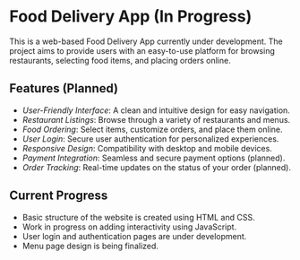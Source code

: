 # Food Delivery App (In Progress)

This is a web-based Food Delivery App currently under development. The project aims to provide users with an easy-to-use platform for browsing restaurants, selecting food items, and placing orders online.

## Features (Planned)
- *User-Friendly Interface*: A clean and intuitive design for easy navigation.
- *Restaurant Listings*: Browse through a variety of restaurants and menus.
- *Food Ordering*: Select items, customize orders, and place them online.
- *User Login*: Secure user authentication for personalized experiences.
- *Responsive Design*: Compatibility with desktop and mobile devices.
- *Payment Integration*: Seamless and secure payment options (planned).
- *Order Tracking*: Real-time updates on the status of your order (planned).

## Current Progress
- Basic structure of the website is created using HTML and CSS.
- Work in progress on adding interactivity using JavaScript.
- User login and authentication pages are under development.
- Menu page design is being finalized.


 
